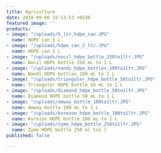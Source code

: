 ```yaml
---
title: Agriculture
date: 2018-09-06 15:13:53 +0530
featured_image: ''
products:
- image: "/uploads/5_ltr_hdpe_can.JPG"
  name: HDPE can 5 L
- image: "/uploads/hdpe_can_2_ltr.JPG"
  name: HDPE can 2 L
- image: "/uploads/nocil_hdpe_bottle_250to1ltr.JPG"
  name: Nocil HDPE bottle 250 mL to 1 L
- image: "/uploads/nandi_hdpe_bottles_100to1ltr.JPG"
  name: Nandi HDPE bottles 100 mL to 1 L
- image: "/uploads/trianguler_hdpe_bottle_50to1ltr.JPG"
  name: Trianguler HDPE bottle 50 mL to 1 L
- image: "/uploads/diamond_hdpe_bottle_50to1ltr.JPG"
  name: Diamond HDPE bottle 50 mL to 1 L
- image: "/uploads/amway_bottle_100to1ltr.JPG"
  name: Amway bottle 100 mL to 1 L
- image: "/uploads/korezon_hdpe_bottle_100to1ltr.JPG"
  name: Korezon HDPE bottle 100 mL to 1 L
- image: "/uploads/zyme_hdpe_bottle_250to1ltr.JPG"
  name: Zyme HDPE bottle 250 ml to1 l
published: false

---
```

